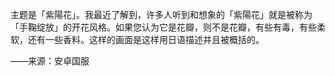 主题是「紫陽花」。我最近了解到，许多人听到和想象的「紫陽花」就是被称为「手鞠绽放」的开花风格。如果您认为它是花瓣，则不是花瓣，有些有毒，有些柔软，还有一些香料。这样的画面是这样用日语描述并且被概括的。     

——来源：安卓国服